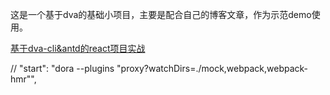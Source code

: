 这是一个基于dva的基础小项目，主要是配合自己的博客文章，作为示范demo使用。

[基于dva-cli&antd的react项目实战](http://que01.top/2016/11/20/dva-react/)

//    "start": "dora --plugins \"proxy?watchDirs=./mock,webpack,webpack-hmr\"",
